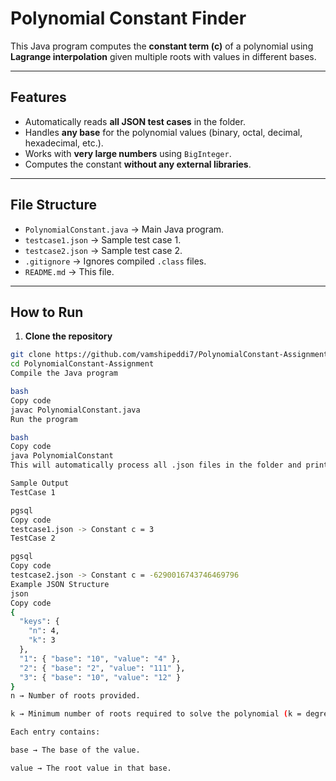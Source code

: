 # Polynomial Constant Finder

This Java program computes the **constant term (c)** of a polynomial using **Lagrange interpolation** given multiple roots with values in different bases.

---

## Features

- Automatically reads **all JSON test cases** in the folder.
- Handles **any base** for the polynomial values (binary, octal, decimal, hexadecimal, etc.).
- Works with **very large numbers** using `BigInteger`.
- Computes the constant **without any external libraries**.

---

## File Structure

- `PolynomialConstant.java` → Main Java program.
- `testcase1.json` → Sample test case 1.
- `testcase2.json` → Sample test case 2.
- `.gitignore` → Ignores compiled `.class` files.
- `README.md` → This file.

---

## How to Run

1. **Clone the repository**
```bash
git clone https://github.com/vamshipeddi7/PolynomialConstant-Assignment.git
cd PolynomialConstant-Assignment
Compile the Java program

bash
Copy code
javac PolynomialConstant.java
Run the program

bash
Copy code
java PolynomialConstant
This will automatically process all .json files in the folder and print the constant c for each.

Sample Output
TestCase 1

pgsql
Copy code
testcase1.json -> Constant c = 3
TestCase 2

pgsql
Copy code
testcase2.json -> Constant c = -6290016743746469796
Example JSON Structure
json
Copy code
{
  "keys": {
    "n": 4,
    "k": 3
  },
  "1": { "base": "10", "value": "4" },
  "2": { "base": "2", "value": "111" },
  "3": { "base": "10", "value": "12" }
}
n → Number of roots provided.

k → Minimum number of roots required to solve the polynomial (k = degree + 1).

Each entry contains:

base → The base of the value.

value → The root value in that base.

